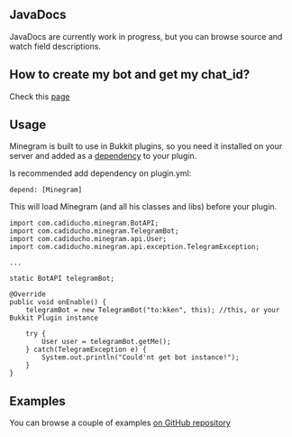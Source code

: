 JavaDocs
--------

JavaDocs are currently work in progress, but you can browse source and watch field descriptions.

How to create my bot and get my chat_id?
----------------------------------------

Check this [page](https://github.com/Cadiducho/Minegram/blob/master/Bot.md)

Usage
-----

Minegram is built to use in Bukkit plugins, so you need it installed on your server and added as a [dependency](https://github.com/Cadiducho/Minegram#maven-usage) to your plugin.

Is recommended add dependency on plugin.yml:

```depend: [Minegram]```

This will load Minegram (and all his classes and libs) before your plugin.

```
import com.cadiducho.minegram.BotAPI;
import com.cadiducho.minegram.TelegramBot;
import com.cadiducho.minegram.api.User;
import com.cadiducho.minegram.api.exception.TelegramException;

...

static BotAPI telegramBot;

@Override
public void onEnable() {
	telegramBot = new TelegramBot("to:kken", this); //this, or your Bukkit Plugin instance
	
	try {
		User user = telegramBot.getMe();
	} catch(TelegramException e) {
		System.out.println("Could'nt get bot instance!");
	}
}
```

Examples
--------

You can browse a couple of examples [on GitHub repository](https://github.com/Cadiducho/Minegram/tree/master/examples)

